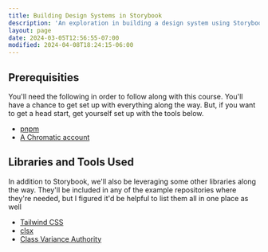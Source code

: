 ```yaml
---
title: Building Design Systems in Storybook
description: 'An exploration in building a design system using Storybook.'
layout: page
date: 2024-03-05T12:56:55-07:00
modified: 2024-04-08T18:24:15-06:00
---
```


## Prerequisities

You'll need the following in order to follow along with this course. You'll have a chance to get set up with everything along the way. But, if you want to get a head start, get yourself set up with the tools below.

- [pnpm](https://pnpm.io/installation)
- [A Chromatic account](https://www.chromatic.com/)

## Libraries and Tools Used

In addition to Storybook, we'll also be leveraging some other libraries along the way. They'll be included in any of the example repositories where they're needed, but I figured it'd be helpful to list them all in one place as well

- [Tailwind CSS](https://tailwindcss.com)
- [clsx](https://npm.im/clsx)
- [Class Variance Authority](https://cva.style/docs)
